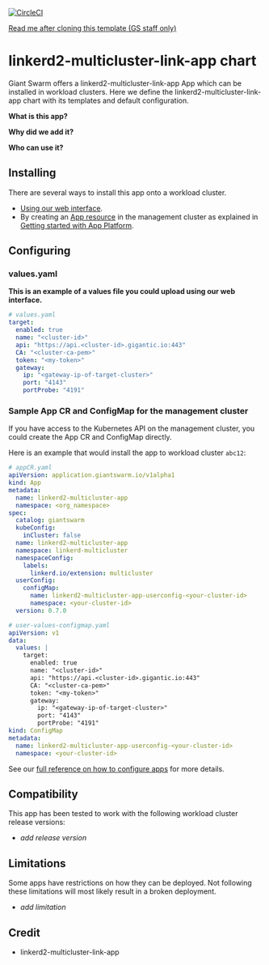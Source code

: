 [![CircleCI](https://circleci.com/gh/giantswarm/linkerd2-multicluster-link-app.svg?style=shield)](https://circleci.com/gh/giantswarm/linkerd2-multicluster-link-app)

[Read me after cloning this template (GS staff only)](https://intranet.giantswarm.io/docs/dev-and-releng/app-developer-processes/adding_app_to_appcatalog/)

# linkerd2-multicluster-link-app chart

Giant Swarm offers a linkerd2-multicluster-link-app App which can be installed in workload clusters.
Here we define the linkerd2-multicluster-link-app chart with its templates and default configuration.

**What is this app?**

**Why did we add it?**

**Who can use it?**

## Installing

There are several ways to install this app onto a workload cluster.

- [Using our web interface](https://docs.giantswarm.io/ui-api/web/app-platform/#installing-an-app).
- By creating an [App resource](https://docs.giantswarm.io/ui-api/management-api/crd/apps.application.giantswarm.io/) in the management cluster as explained in [Getting started with App Platform](https://docs.giantswarm.io/app-platform/getting-started/).

## Configuring

### values.yaml

**This is an example of a values file you could upload using our web interface.**

```yaml
# values.yaml
target:
  enabled: true
  name: "<cluster-id>"
  api: "https://api.<cluster-id>.gigantic.io:443"
  CA: "<cluster-ca-pem>"
  token: "<my-token>"
  gateway:
    ip: "<gateway-ip-of-target-cluster>"
    port: "4143"
    portProbe: "4191"
```

### Sample App CR and ConfigMap for the management cluster

If you have access to the Kubernetes API on the management cluster, you could create
the App CR and ConfigMap directly.

Here is an example that would install the app to
workload cluster `abc12`:

```yaml
# appCR.yaml
apiVersion: application.giantswarm.io/v1alpha1
kind: App
metadata:
  name: linkerd2-multicluster-app
  namespace: <org_namespace>
spec:
  catalog: giantswarm
  kubeConfig:
    inCluster: false
  name: linkerd2-multicluster-app
  namespace: linkerd-multicluster
  namespaceConfig:
    labels:
      linkerd.io/extension: multicluster
  userConfig:
    configMap:
      name: linkerd2-multicluster-app-userconfig-<your-cluster-id>
      namespace: <your-cluster-id>
  version: 0.7.0
```

```yaml
# user-values-configmap.yaml
apiVersion: v1
data:
  values: |
    target:
      enabled: true
      name: "<cluster-id>"
      api: "https://api.<cluster-id>.gigantic.io:443"
      CA: "<cluster-ca-pem>"
      token: "<my-token>"
      gateway:
        ip: "<gateway-ip-of-target-cluster>"
        port: "4143"
        portProbe: "4191"
kind: ConfigMap
metadata:
  name: linkerd2-multicluster-app-userconfig-<your-cluster-id>
  namespace: <your-cluster-id>
```

See our [full reference on how to configure apps](https://docs.giantswarm.io/app-platform/app-configuration/) for more details.

## Compatibility

This app has been tested to work with the following workload cluster release versions:

- _add release version_

## Limitations

Some apps have restrictions on how they can be deployed.
Not following these limitations will most likely result in a broken deployment.

- _add limitation_

## Credit

- linkerd2-multicluster-link-app
